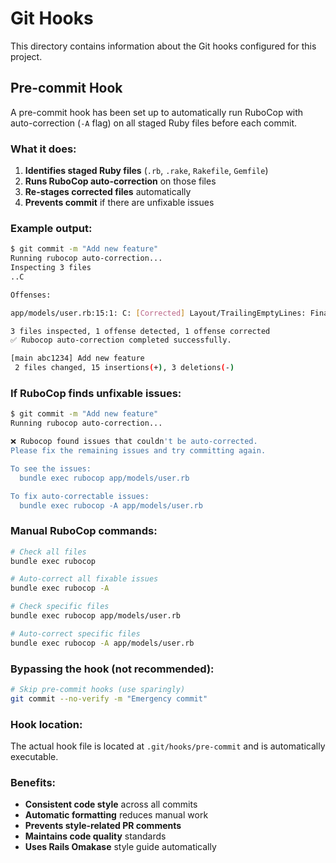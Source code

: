 # Git Hooks

This directory contains information about the Git hooks configured for this project.

## Pre-commit Hook

A pre-commit hook has been set up to automatically run RuboCop with auto-correction (`-A` flag) on all staged Ruby files before each commit.

### What it does:

1. **Identifies staged Ruby files** (`.rb`, `.rake`, `Rakefile`, `Gemfile`)
2. **Runs RuboCop auto-correction** on those files
3. **Re-stages corrected files** automatically
4. **Prevents commit** if there are unfixable issues

### Example output:

```bash
$ git commit -m "Add new feature"
Running rubocop auto-correction...
Inspecting 3 files
..C

Offenses:

app/models/user.rb:15:1: C: [Corrected] Layout/TrailingEmptyLines: Final newline missing.

3 files inspected, 1 offense detected, 1 offense corrected
✅ Rubocop auto-correction completed successfully.

[main abc1234] Add new feature
 2 files changed, 15 insertions(+), 3 deletions(-)
```

### If RuboCop finds unfixable issues:

```bash
$ git commit -m "Add new feature"
Running rubocop auto-correction...

❌ Rubocop found issues that couldn't be auto-corrected.
Please fix the remaining issues and try committing again.

To see the issues:
  bundle exec rubocop app/models/user.rb

To fix auto-correctable issues:
  bundle exec rubocop -A app/models/user.rb
```

### Manual RuboCop commands:

```bash
# Check all files
bundle exec rubocop

# Auto-correct all fixable issues
bundle exec rubocop -A

# Check specific files
bundle exec rubocop app/models/user.rb

# Auto-correct specific files
bundle exec rubocop -A app/models/user.rb
```

### Bypassing the hook (not recommended):

```bash
# Skip pre-commit hooks (use sparingly)
git commit --no-verify -m "Emergency commit"
```

### Hook location:

The actual hook file is located at `.git/hooks/pre-commit` and is automatically executable.

### Benefits:

- **Consistent code style** across all commits
- **Automatic formatting** reduces manual work
- **Prevents style-related PR comments**
- **Maintains code quality** standards
- **Uses Rails Omakase** style guide automatically